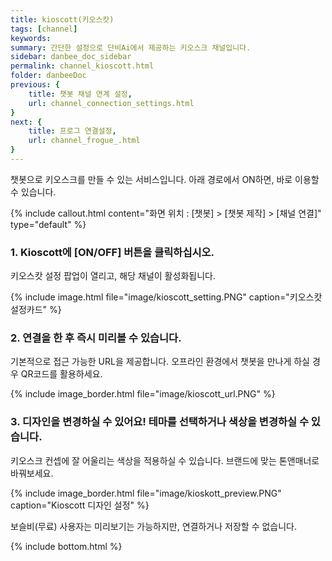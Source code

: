```yaml
---
title: kioscott(키오스캇)
tags: [channel]
keywords: 
summary: 간단한 설정으로 단비Ai에서 제공하는 키오스크 채널입니다.
sidebar: danbee_doc_sidebar
permalink: channel_kioscott.html
folder: danbeeDoc
previous: {
    title: 챗봇 채널 연계 설정,
    url: channel_connection_settings.html
}
next: {
    title: 프로그 연결설정,
    url: channel_frogue_.html
}
---
```



챗봇으로 키오스크를 만들 수 있는 서비스입니다. 아래 경로에서 ON하면, 바로 이용할 수 있습니다.

{% include callout.html content="화면 위치 : [챗봇] > [챗봇 제작] > [채널 연결]" type="default" %}

### 1. Kioscott에 [ON/OFF] 버튼을 클릭하십시오.

키오스캇 설정 팝업이 열리고, 해당 채널이 활성화됩니다.

{% include image.html file="image/kioscott_setting.PNG"  caption="키오스캇 설정카드" %}

### 2. 연결을 한 후 즉시 미리볼 수 있습니다.
기본적으로 접근 가능한 URL을 제공합니다. 오프라인 환경에서 챗봇을 만나게 하실 경우 QR코드를 활용하세요.

{% include image_border.html file="image/kioscott_url.PNG" %}

### 3. 디자인을 변경하실 수 있어요! 테마를 선택하거나 색상을 변경하실 수 있습니다.

키오스크 컨셉에 잘 어울리는 색상을 적용하실 수 있습니다.
브랜드에 맞는 톤앤매너로 바꿔보세요.

{% include image_border.html file="image/kioskott_preview.PNG"  caption="Kioscott 디자인 설정" %}

보슬비(무료) 사용자는 미리보기는 가능하지만, 연결하거나 저장할 수 없습니다.


{% include bottom.html %}
 
